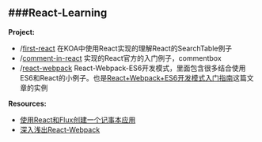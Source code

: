###React-Learning
-----------------------------
**Project:**

- /[first-react](https://github.com/zhangmengxue/React-Learning/tree/master/first-react)
  在KOA中使用React实现的理解React的SearchTable例子
- /[comment-in-react](https://github.com/zhangmengxue/React-Learning/tree/master/comment-in-react)
  实现的React官方的入门例子，commentbox
- /[react-webpack](https://github.com/zhangmengxue/React-Learning/tree/master/react-webpack)
  React-Webpack-ES6开发模式，里面包含很多结合使用ES6和React的小例子。也是[React+Webpack+ES6开发模式入门指南](http://www.cnblogs.com/skylar/p/React-Webpack-ES6.html)这篇文章的实例

**Resources:**

- [使用React和Flux创建一个记事本应用](http://zhuanlan.zhihu.com/FrontendMagazine/19934725)
- [深入浅出React-Webpack](http://www.infoq.com/cn/articles/react-and-webpack)

